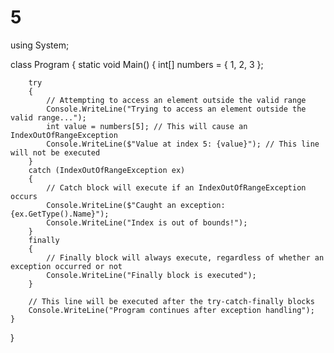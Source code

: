 # 5
using System;

class Program
{
    static void Main()
    {
        int[] numbers = { 1, 2, 3 };

        try
        {
            // Attempting to access an element outside the valid range
            Console.WriteLine("Trying to access an element outside the valid range...");
            int value = numbers[5]; // This will cause an IndexOutOfRangeException
            Console.WriteLine($"Value at index 5: {value}"); // This line will not be executed
        }
        catch (IndexOutOfRangeException ex)
        {
            // Catch block will execute if an IndexOutOfRangeException occurs
            Console.WriteLine($"Caught an exception: {ex.GetType().Name}");
            Console.WriteLine("Index is out of bounds!");
        }
        finally
        {
            // Finally block will always execute, regardless of whether an exception occurred or not
            Console.WriteLine("Finally block is executed");
        }

        // This line will be executed after the try-catch-finally blocks
        Console.WriteLine("Program continues after exception handling");
    }
}
